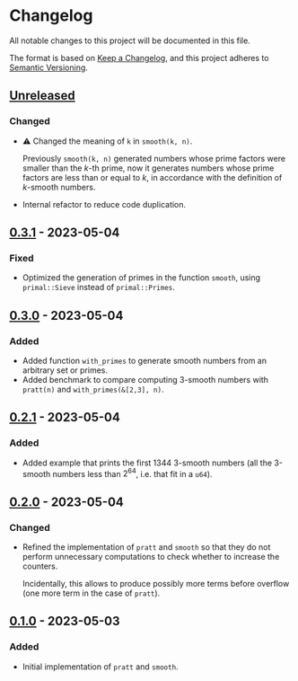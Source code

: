 # Changelog

All notable changes to this project will be documented in this file.

The format is based on [Keep a Changelog](https://keepachangelog.com),
and this project adheres to [Semantic Versioning](https://semver.org).

<!-- next-header -->
## [Unreleased]

### Changed

- ⚠️ Changed the meaning of `k` in `smooth(k, n)`.
  
  Previously `smooth(k, n)` generated numbers whose prime factors were smaller
  than the *k*-th prime, now it generates numbers whose prime factors are less
  than or equal to *k*, in accordance with the definition of *k*-smooth numbers.

- Internal refactor to reduce code duplication.

## [0.3.1] - 2023-05-04

### Fixed

- Optimized the generation of primes in the function `smooth`, using
  `primal::Sieve` instead of `primal::Primes`.

## [0.3.0] - 2023-05-04

### Added

- Added function `with_primes` to generate smooth numbers from an arbitrary
  set or primes.
- Added benchmark to compare computing 3-smooth numbers with `pratt(n)` and
  `with_primes(&[2,3], n)`.

## [0.2.1] - 2023-05-04

### Added

- Added example that prints the first 1344 3-smooth numbers
  (all the 3-smooth numbers less than $2^64$, i.e. that fit in a `u64`).

## [0.2.0] - 2023-05-04

### Changed

- Refined the implementation of `pratt` and `smooth` so that they do not
  perform unnecessary computations to check whether to increase the counters.

  Incidentally, this allows to produce possibly more terms before overflow
  (one more term in the case of `pratt`).

## [0.1.0] - 2023-05-03

### Added

- Initial implementation of `pratt` and `smooth`.

<!-- next-url -->
[Unreleased]: https://github.com/FedericoStra/smooth-numbers/compare/v0.3.1...HEAD
[0.3.1]: https://github.com/FedericoStra/smooth-numbers/compare/v0.3.0...v0.3.1
[0.3.0]: https://github.com/FedericoStra/smooth-numbers/compare/v0.2.1...v0.3.0
[0.2.1]: https://github.com/FedericoStra/smooth-numbers/compare/v0.2.0...v0.2.1
[0.2.0]: https://github.com/FedericoStra/smooth-numbers/compare/v0.1.0...v0.2.0
[0.1.0]: https://github.com/FedericoStra/smooth-numbers/releases/tag/v0.1.0
